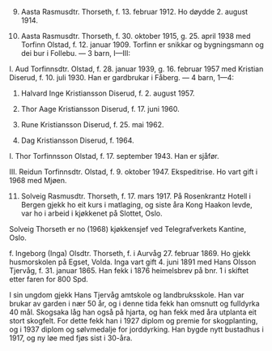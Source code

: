 9. Aasta Rasmusdtr. Thorseth, f. 13. februar 1912. Ho døydde 2. august 1914.

10. Aasta Rasmusdtr. Thorseth, f. 30. oktober 1915, g. 25. april 1938 med Torfinn Olstad, f. 12. januar 1909. Torfinn er snikkar og bygningsmann og dei bur i Follebu. — 3 barn, I—III:

I. Aud Torfinnsdtr. Olstad, f. 28. januar 1939, g. 16. februar 1957 med Kristian Diserud, f. 10. juli 1930. Han er gardbrukar i Fåberg. — 4 barn, 1—4:

1. Halvard Inge Kristiansson Diserud, f. 2. august 1957.

2. Thor Aage Kristiansson Diserud, f. 17. juni 1960.

3. Rune Kristiansson Diserud, f. 25. mai 1962.

4. Dag Kristiansson Diserud, f. 1964.

I. Thor Torfinnsson Olstad, f. 17. september 1943. Han er sjåfør.

III. Reidun Torfinnsdtr. Olstad, f. 9. oktober 1947. Ekspeditrise. Ho vart gift i 1968 med Mjøen.

11. Solveig Rasmusdtr. Thorseth, f. 17. mars 1917. På Rosenkrantz Hotell i Bergen gjekk ho eit kurs i matlaging, og siste åra Kong Haakon levde, var ho i arbeid i kjøkkenet på Slottet, Oslo.

Solveig Thorseth er no (1968) kjøkkensjef ved Telegrafverkets Kantine, Oslo.

f. Ingeborg (Inga) Olsdtr. Thorseth, f. i Aurvåg 27. februar 1869. Ho gjekk husmorskolen på Egset, Volda. Inga vart gift 4. juni 1891 med Hans Olsson Tjervåg, f. 31. januar 1865. Han fekk i 1876 heimelsbrev på bnr. 1 i skiftet etter faren for 800 Spd.

I sin ungdom gjekk Hans Tjervåg amtskole og landbruksskole. Han var brukar av garden i nær 50 år, og i denne tida fekk han omsnutt og fulldyrka 40 mål. Skogsaka låg han også på hjarta, og han fekk med åra utplanta eit stort skogfelt. For dette fekk han i 1927 diplom og premie for skogplanting, og i 1937 diplom og sølvmedalje for jorddyrking. Han bygde nytt bustadhus i 1917, og ny løe med fjøs sist i 30-åra.